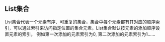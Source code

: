 ## List集合
List集合代表一个元素有序、可重复的集合，集合中每个元素都有其对应的顺序索引，可以通过索引来访问指定位置的集合元素。List集合默认按元素的添加顺序设置元素的索引， 例如第一次添加的元素索引为0, 第二次添加的元素索引为1……